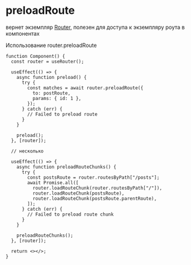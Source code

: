 # preloadRoute

вернет экземпляр [Router](../types/Router.md), полезен для доступа к экземпляру роута в компонентах

Использование router.preloadRoute

```tsx
function Component() {
  const router = useRouter();

  useEffect(() => {
    async function preload() {
      try {
        const matches = await router.preloadRoute({
          to: postRoute,
          params: { id: 1 },
        });
      } catch (err) {
        // Failed to preload route
      }
    }

    preload();
  }, [router]);

  // несколько

  useEffect(() => {
    async function preloadRouteChunks() {
      try {
        const postsRoute = router.routesByPath["/posts"];
        await Promise.all([
          router.loadRouteChunk(router.routesByPath["/"]),
          router.loadRouteChunk(postsRoute),
          router.loadRouteChunk(postsRoute.parentRoute),
        ]);
      } catch (err) {
        // Failed to preload route chunk
      }
    }

    preloadRouteChunks();
  }, [router]);

  return <></>;
}
```
